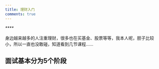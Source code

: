 ```yaml
---
title: 理财入门
comments: true
---
```


_****_

身边越来越多的人注重理财，很多也在买基金、股票等等，我本人呢，胆子比较小，所以一直也没敢碰，知道看到几节课程……

## 面试基本分为**5**个阶段
